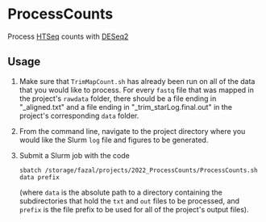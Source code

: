 # ProcessCounts
Process [HTSeq](https://github.com/htseq/htseq) counts with [DESeq2](https://github.com/mikelove/DESeq2)


## Usage

1. Make sure that `TrimMapCount.sh` has already been run on all of the data that you 
would like to process. For every `fastq` file that was mapped in the project's `rawdata` 
folder, there should be a file ending in "_aligned.txt" and a file ending in 
"_trim_starLog.final.out" in the project's corresponding `data` folder.

2. From the command line, navigate to the project directory where you would like the Slurm 
`log` file and figures to be generated.

3. Submit a Slurm job  with the code 
   ```
   sbatch /storage/fazal/projects/2022_ProcessCounts/ProcessCounts.sh data prefix
   ``` 
   (where `data` is the absolute path to a directory containing the subdirectories that hold the `txt` 
   and `out` files to be processed, and `prefix` is the file prefix to be used for all of the project's 
   output files).
